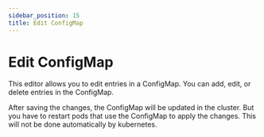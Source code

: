 ```yaml
---
sidebar_position: 15
title: Edit ConfigMap
---
```

# Edit ConfigMap

This editor allows you to edit entries in a ConfigMap. You can add, edit, or delete entries in the ConfigMap.

After saving the changes, the ConfigMap will be updated in the cluster. But you have to restart pods that use the 
ConfigMap to apply the changes. This will not be done automatically by kubernetes.
